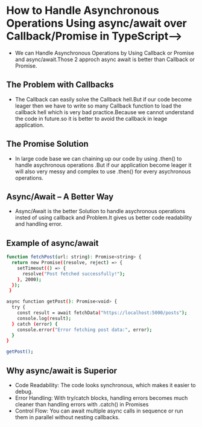 
#  How to Handle Asynchronous Operations Using async/await over Callback/Promise in TypeScript-->

- We can Handle Asynchronous Operations by Using Callback or Promise and async/await.Those 2 approch async await is better than Callback or Promise.





## The Problem with Callbacks

- The Callback can easily solve the Callback hell.But if our code become leager then we have to write so many Callback function to load the callback hell which is very bad practice.Because we cannot understand the code in future.so it is better to avoid the callback in leage application.

## The Promise Solution

- In large code base we can chaining up our code by using .then() to handle asychronous operations .But if our application become leager it will also very messy and complex to use .then() for every asychronous operations.
## Async/Await – A Better Way

- Async/Await is the better Solution to handle asychronous operations insted of using callback and Problem.It gives us better code readability and handling error.



## Example of async/await

```bash
function fetchPost(url: string): Promise<string> {
  return new Promise((resolve, reject) => {
    setTimeout(() => {
      resolve("Post fetched successfully!");
    }, 2000);
  });
 }

async function getPost(): Promise<void> {
  try {
    const result = await fetchData("https://localhost:5000/posts");
    console.log(result); 
  } catch (error) {
    console.error("Error fetching post data:", error);
  }
}

getPost();

```


## Why async/await is Superior

- Code Readability: The code looks synchronous, which makes it easier to debug.
- Error Handling: With try/catch blocks, handling errors becomes much cleaner than handling errors with .catch() in Promises
- Control Flow: You can await multiple async calls in sequence or run them in parallel without nesting callbacks.


